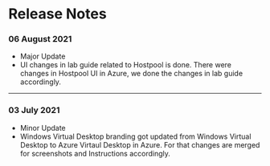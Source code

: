 # Release Notes

### 06 August 2021
  - Major Update
  - UI changes in lab guide related to Hostpool is done. There were changes in Hostpool UI in Azure, we done the changes in lab guide accordingly. 

-----------

### 03 July 2021
  - Minor Update
  - Windows Virtual Desktop branding got updated from Windows Virtual Desktop to Azure Virtaul Desktop in Azure. For that changes are merged for screenshots and Instructions accordingly.

